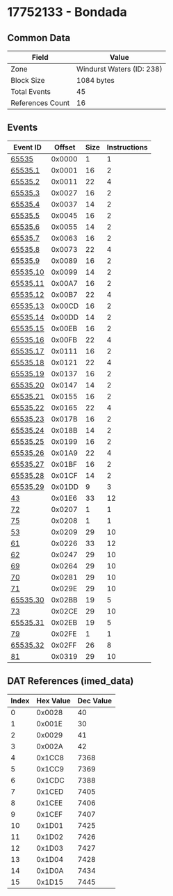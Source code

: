# 17752133 - Bondada

## Common Data

| Field            | Value                     |
|------------------|---------------------------|
| Zone             | Windurst Waters (ID: 238) |
| Block Size       | 1084 bytes                |
| Total Events     | 45                        |
| References Count | 16                        |

## Events

| Event ID                  | Offset   |   Size |   Instructions |
|---------------------------|----------|--------|----------------|
| [65535](./65535.md)       | 0x0000   |      1 |              1 |
| [65535.1](./65535.1.md)   | 0x0001   |     16 |              2 |
| [65535.2](./65535.2.md)   | 0x0011   |     22 |              4 |
| [65535.3](./65535.3.md)   | 0x0027   |     16 |              2 |
| [65535.4](./65535.4.md)   | 0x0037   |     14 |              2 |
| [65535.5](./65535.5.md)   | 0x0045   |     16 |              2 |
| [65535.6](./65535.6.md)   | 0x0055   |     14 |              2 |
| [65535.7](./65535.7.md)   | 0x0063   |     16 |              2 |
| [65535.8](./65535.8.md)   | 0x0073   |     22 |              4 |
| [65535.9](./65535.9.md)   | 0x0089   |     16 |              2 |
| [65535.10](./65535.10.md) | 0x0099   |     14 |              2 |
| [65535.11](./65535.11.md) | 0x00A7   |     16 |              2 |
| [65535.12](./65535.12.md) | 0x00B7   |     22 |              4 |
| [65535.13](./65535.13.md) | 0x00CD   |     16 |              2 |
| [65535.14](./65535.14.md) | 0x00DD   |     14 |              2 |
| [65535.15](./65535.15.md) | 0x00EB   |     16 |              2 |
| [65535.16](./65535.16.md) | 0x00FB   |     22 |              4 |
| [65535.17](./65535.17.md) | 0x0111   |     16 |              2 |
| [65535.18](./65535.18.md) | 0x0121   |     22 |              4 |
| [65535.19](./65535.19.md) | 0x0137   |     16 |              2 |
| [65535.20](./65535.20.md) | 0x0147   |     14 |              2 |
| [65535.21](./65535.21.md) | 0x0155   |     16 |              2 |
| [65535.22](./65535.22.md) | 0x0165   |     22 |              4 |
| [65535.23](./65535.23.md) | 0x017B   |     16 |              2 |
| [65535.24](./65535.24.md) | 0x018B   |     14 |              2 |
| [65535.25](./65535.25.md) | 0x0199   |     16 |              2 |
| [65535.26](./65535.26.md) | 0x01A9   |     22 |              4 |
| [65535.27](./65535.27.md) | 0x01BF   |     16 |              2 |
| [65535.28](./65535.28.md) | 0x01CF   |     14 |              2 |
| [65535.29](./65535.29.md) | 0x01DD   |      9 |              3 |
| [43](./43.md)             | 0x01E6   |     33 |             12 |
| [72](./72.md)             | 0x0207   |      1 |              1 |
| [75](./75.md)             | 0x0208   |      1 |              1 |
| [53](./53.md)             | 0x0209   |     29 |             10 |
| [61](./61.md)             | 0x0226   |     33 |             12 |
| [62](./62.md)             | 0x0247   |     29 |             10 |
| [69](./69.md)             | 0x0264   |     29 |             10 |
| [70](./70.md)             | 0x0281   |     29 |             10 |
| [71](./71.md)             | 0x029E   |     29 |             10 |
| [65535.30](./65535.30.md) | 0x02BB   |     19 |              5 |
| [73](./73.md)             | 0x02CE   |     29 |             10 |
| [65535.31](./65535.31.md) | 0x02EB   |     19 |              5 |
| [79](./79.md)             | 0x02FE   |      1 |              1 |
| [65535.32](./65535.32.md) | 0x02FF   |     26 |              8 |
| [81](./81.md)             | 0x0319   |     29 |             10 |

## DAT References (imed_data)

|   Index | Hex Value   |   Dec Value |
|---------|-------------|-------------|
|       0 | 0x0028      |          40 |
|       1 | 0x001E      |          30 |
|       2 | 0x0029      |          41 |
|       3 | 0x002A      |          42 |
|       4 | 0x1CC8      |        7368 |
|       5 | 0x1CC9      |        7369 |
|       6 | 0x1CDC      |        7388 |
|       7 | 0x1CED      |        7405 |
|       8 | 0x1CEE      |        7406 |
|       9 | 0x1CEF      |        7407 |
|      10 | 0x1D01      |        7425 |
|      11 | 0x1D02      |        7426 |
|      12 | 0x1D03      |        7427 |
|      13 | 0x1D04      |        7428 |
|      14 | 0x1D0A      |        7434 |
|      15 | 0x1D15      |        7445 |
